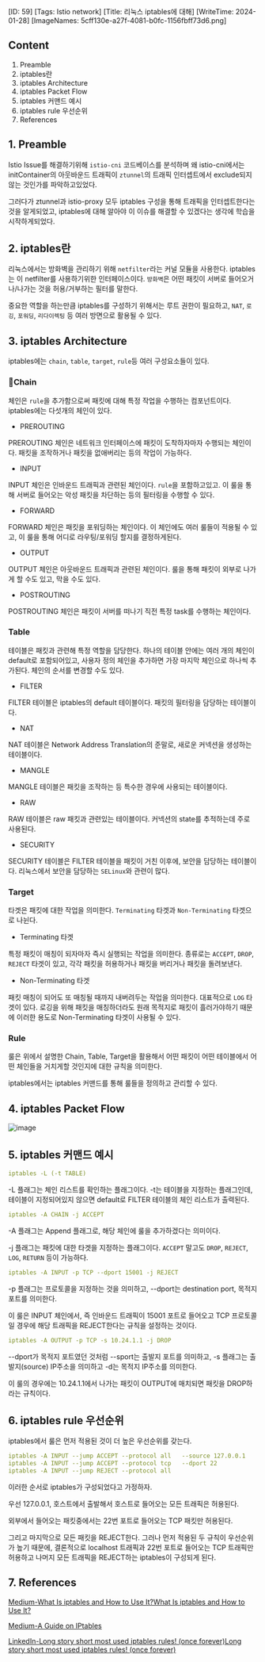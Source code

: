 [ID: 59]
[Tags: Istio network]
[Title: 리눅스 iptables에 대해]
[WriteTime: 2024-01-28]
[ImageNames: 5cff130e-a27f-4081-b0fc-1156fbff73d6.png]

## Content

1. Preamble
2. iptables란
3. iptables Architecture
4. iptables Packet Flow 
5. iptables 커맨드 예시
6. iptables rule 우선순위
7. References

## 1. Preamble


Istio Issue를 해결하기위해 `istio-cni` 코드베이스를 분석하며 왜 istio-cni에서는 initContainer의 아웃바운드 트래픽이 `ztunnel`의 트래픽 인터셉트에서 exclude되지 않는 것인가를 파악하고있었다. 

그러다가 ztunnel과 istio-proxy 모두 iptables 구성을 통해 트래픽을 인터셉트한다는 것을 알게되었고, iptables에 대해 알아야 이 이슈를 해결할 수 있겠다는 생각에 학습을 시작하게되었다.

## 2. iptables란


리눅스에서는 방화벽을 관리하기 위해 `netfilter`라는 커널 모듈을 사용한다. iptables는 이 netfilter를 사용하기위한 인터페이스이다. `방화벽`은 어떤 패킷이 서버로 들어오거나/나가는 것을 허용/거부하는 필터를 말한다.

중요한 역할을 하는만큼 iptables를 구성하기 위해서는 루트 권한이 필요하고, `NAT`, `로깅`, `포워딩`, `리다이렉팅` 등 여러 방면으로 활용될 수 있다.

## 3. iptables Architecture


iptables에는 `chain`, `table`, `target`, `rule`등 여러 구성요소들이 있다.

### Chain


체인은 `rule`을 추가함으로써 패킷에 대해 특정 작업을 수행하는 컴포넌트이다. iptables에는 다섯개의 체인이 있다.


- PREROUTING

PREROUTING 체인은 네트워크 인터페이스에 패킷이 도착하자마자 수행되는 체인이다. 패킷을 조작하거나 패킷을 없애버리는 등의 작업이 가능하다.


- INPUT

INPUT 체인은 인바운드 트래픽과 관련된 체인이다. `rule`을 포함하고있고. 이 룰을 통해 서버로 들어오는 악성 패킷을 차단하는 등의 필터링을 수행할 수 있다.


- FORWARD

FORWARD 체인은 패킷을 포워딩하는 체인이다. 이 체인에도 여러 룰들이 적용될 수 있고, 이 룰을 통해 어디로 라우팅/포워딩 할지를 결정하게된다.


- OUTPUT

OUTPUT 체인은 아웃바운드 트래픽과 관련된 체인이다. 룰을 통해 패킷이 외부로 나가게 할 수도 있고, 막을 수도 있다.


- POSTROUTING

POSTROUTING 체인은 패킷이 서버를 떠나기 직전 특정 task를 수행하는 체인이다. 

### Table


테이블은 패킷과 관련해 특정 역할을 담당한다. 하나의 테이블 안에는 여러 개의 체인이 default로 포함되어있고, 사용자 정의 체인을 추가하면 가장 마지막 체인으로 하나씩 추가된다. 체인의 순서를 변경할 수도 있다.


- FILTER

FILTER 테이블은 iptables의 default 테이블이다. 패킷의 필터링을 담당하는 테이블이다.


- NAT

NAT 테이블은 Network Address Translation의 준말로, 새로운 커넥션을 생성하는 테이블이다.


- MANGLE

MANGLE 테이블은 패킷을 조작하는 등 특수한 경우에 사용되는 테이블이다.


- RAW

RAW 테이블은 raw 패킷과 관련있는 테이블이다. 커넥션의 state를 추적하는데 주로 사용된다.


- SECURITY

SECURITY 테이블은 FILTER 테이블을 패킷이 거친 이후에, 보안을 담당하는 테이블이다. 리눅스에서 보안을 담당하는 `SELinux`와 관련이 많다.

### Target


타겟은 패킷에 대한 작업을 의미한다. `Terminating` 타겟과 `Non-Terminating` 타겟으로 나뉜다.


- Terminating 타겟

특정 패킷이 매칭이 되자마자 즉시 실행되는 작업을 의미한다. 종류로는 `ACCEPT`, `DROP`, `REJECT` 타겟이 있고, 각각 패킷을 허용하거나 패킷을 버리거나 패킷을 돌려보낸다.


- Non-Terminating 타겟

패킷 매칭이 되어도 또 매칭될 때까지 내버려두는 작업을 의미한다. 대표적으로 `LOG` 타겟이 있다. 로깅을 위해 패킷을 매칭하더라도 원래 목적지로 패킷이 흘러가야하기 때문에 이러한 용도로 Non-Terminating 타겟이 사용될 수 있다.

### Rule


룰은 위에서 설명한 Chain, Table, Target을 활용해서 어떤 패킷이 어떤 테이블에서 어떤 체인들을 거치게할 것인지에 대한 규칙을 의미한다.

iptables에서는 iptables 커맨드를 통해 룰들을 정의하고 관리할 수 있다.

## 4. iptables Packet Flow


![image](https://res.craft.do/user/full/6deb5b3a-d995-5f97-e85b-e7c3c5f9702a/doc/B9CA67CA-CDD1-4ADF-8929-61EE6D8E6B9F/69A97DE6-62AF-4C71-9920-A47EB353F260_2/vuGROe1lG7oPE47Iu0W3HYIycmQoMWiOR7padkhJTmcz/Image.png)

## 5. iptables 커맨드 예시


```yaml
iptables -L (-t TABLE)
```


-L 플래그는 체인 리스트를 확인하는 플래그이다. -t는 테이블을 지정하는 플래그인데, 테이블이 지정되어있지 않으면 default로 FILTER 테이블의 체인 리스트가 출력된다.

```yaml
iptables -A CHAIN -j ACCEPT
```


-A 플래그는 Append 플래그로, 해당 체인에 룰을 추가하겠다는 의미이다.

-j 플래그는 패킷에 대한 타겟을 지정하는 플래그이다. `ACCEPT` 말고도 `DROP`, `REJECT`, `LOG`, `RETURN` 등이 가능하다.

```yaml
iptables -A INPUT -p TCP --dport 15001 -j REJECT
```


-p 플래그는 프로토콜을 지정하는 것을 의미하고, --dport는 destination port, 목적지 포트를 의미한다.

이 룰은 INPUT 체인에서, 즉 인바운드 트래픽이 15001 포트로 들어오고 TCP 프로토콜일 경우에 해당 트래픽을 REJECT한다는 규칙을 설정하는 것이다.

```yaml
iptables -A OUTPUT -p TCP -s 10.24.1.1 -j DROP
```


--dport가 목적지 포트였던 것처럼 --sport는 출발지 포트를 의미하고, -s 플래그는 출발지(source) IP주소을 의미하고 -d는 목적지 IP주소를 의미한다.

이 룰의 경우에는 10.24.1.1에서 나가는 패킷이 OUTPUT에 매치되면 패킷을 DROP하라는 규칙이다.

## 6. iptables rule 우선순위


iptables에서 룰은 먼저 적용된 것이 더 높은 우선순위를 갖는다.

```yaml
iptables -A INPUT --jump ACCEPT --protocol all   --source 127.0.0.1
iptables -A INPUT --jump ACCEPT --protocol tcp   --dport 22
iptables -A INPUT --jump REJECT --protocol all
```


이러한 순서로 iptables가 구성되었다고 가정하자.

우선 127.0.0.1, 호스트에서 출발해서 호스트로 들어오는 모든 트래픽은 허용된다.

외부에서 들어오는 패킷중에서는 22번 포트로 들어오는 TCP 패킷만 허용된다.

그리고 마지막으로 모든 패킷을 REJECT한다. 그러나 먼저 적용된 두 규칙이 우선순위가 높기 때문에, 결론적으로 localhost 트래픽과 22번 포트로 들어오는 TCP 트래픽만 허용하고 나머지 모든 트래픽을 REJECT하는 iptables이 구성되게 된다.

## 7. References


[Medium-What Is iptables and How to Use It?What Is iptables and How to Use It?](https://medium.com/skilluped/what-is-iptables-and-how-to-use-it-781818422e52)

[Medium-A Guide on IPtables](https://medium.com/@mzainkh/a-guide-on-iptables-c4babdc2ea9c)

[LinkedIn-Long story short most used iptables rules! (once forever)Long story short most used iptables rules! (once forever)](https://www.linkedin.com/pulse/iptables-commonly-used-rules-other-stories-short-once-zamani-rad/)

